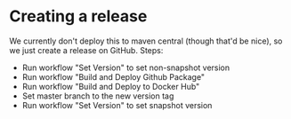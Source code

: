 # Creating a release

We currently don't deploy this to maven central (though that'd be nice), so we just create a release on GitHub.
Steps:

- Run workflow "Set Version" to set non-snapshot version
- Run workflow "Build and Deploy Github Package"
- Run workflow "Build and Deploy to Docker Hub"
- Set master branch to the new version tag
- Run workflow "Set Version" to set snapshot version
